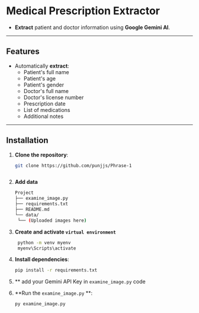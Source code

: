 # Medical Prescription Extractor

- **Extract** patient and doctor information using **Google Gemini AI**.

---

## Features

- Automatically **extract**:
  - Patient's full name
  - Patient's age
  - Patient's gender
  - Doctor's full name
  - Doctor's license number
  - Prescription date
  - List of medications
  - Additional notes

---

## Installation

1. **Clone the repository**:

   ```bash
   git clone https://github.com/punjjs/Phrase-1
   ```
   ```bash
2. **Add data**
   ```bash
   Project 
   ├── examine_image.py
   ├── requirements.txt
   ├── README.md
   └── data/
    └── (Uploaded images here)
   ```
3. **Create and activate `virtual environment`**
   ```bash
    python -m venv myenv
    myenv\Scripts\activate
   ```
4. **Install dependencies**:

   ```bash
   pip install -r requirements.txt
   ```

5. ** add your Gemini API Key in `examine_image.py` code

6. **Run the `examine_image.py` **:

   ```bash
   py examine_image.py
   ```
